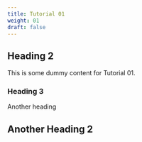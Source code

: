 ```yaml
---
title: Tutorial 01
weight: 01
draft: false
---
```


## Heading 2

This is some dummy content for Tutorial 01.

### Heading 3

Another heading

## Another Heading 2

